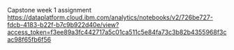 Capstone week 1 assignment
https://dataplatform.cloud.ibm.com/analytics/notebooks/v2/726be727-fdcb-4183-b22f-b7c9b922d40e/view?access_token=f3ee89a3fc442717a5c01ca511c5e84fa73c3b82b4355968f3cac98f65fb6f56
